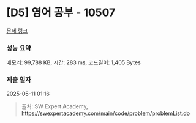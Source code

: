 # [D5] 영어 공부 - 10507 

[문제 링크](https://swexpertacademy.com/main/code/problem/problemDetail.do?contestProbId=AXNQOb3avD0DFAXS) 

### 성능 요약

메모리: 99,788 KB, 시간: 283 ms, 코드길이: 1,405 Bytes

### 제출 일자

2025-05-11 01:16



> 출처: SW Expert Academy, https://swexpertacademy.com/main/code/problem/problemList.do